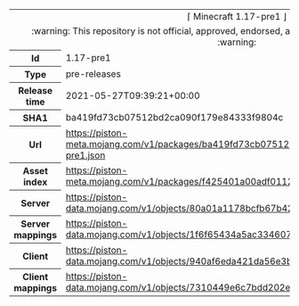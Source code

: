 <html><table>
<tr><td colspan="2" align="center"><img width="0" height="0"><br/>⌈ Minecraft 1.17-pre1 ⌋<br/><img width="0" height="0"></td></tr>
<tr><td colspan="2" align="center"><img width="0" height="0"><br/>
:warning: This repository is not official, approved, endorsed, associated or connected with Mojang :warning:
<br/><img width="0" height="0"></td></tr>
<tr><th>Id</th><td>1.17-pre1</td></tr>
<tr><th>Type</th><td>pre-releases</td></tr>
<tr><th>Release time</th><td>2021-05-27T09:39:21+00:00</td></tr>
<tr><th>SHA1</th><td>ba419fd73cb07512bd2ca090f179e84333f9804c</td></tr>
<tr><th>Url</th><td><a href="https://piston-meta.mojang.com/v1/packages/ba419fd73cb07512bd2ca090f179e84333f9804c/1.17-pre1.json">https://piston-meta.mojang.com/v1/packages/ba419fd73cb07512bd2ca090f179e84333f9804c/1.17-pre1.json</a></td></tr>
<tr><th>Asset index</th><td><a href="https://piston-meta.mojang.com/v1/packages/f425401a00adf0112fde624ee80c66333530f8a1/1.17.json">https://piston-meta.mojang.com/v1/packages/f425401a00adf0112fde624ee80c66333530f8a1/1.17.json</a></td></tr>
<tr><th>Server</th><td><a href="https://piston-data.mojang.com/v1/objects/80a01a1178bcfb67b42636df3a9cdd275f3cc4d4/server.jar">https://piston-data.mojang.com/v1/objects/80a01a1178bcfb67b42636df3a9cdd275f3cc4d4/server.jar</a></td></tr>
<tr><th>Server mappings</th><td><a href="https://piston-data.mojang.com/v1/objects/1f6f65434a5ac334607a1141d676f7974308ae36/server.txt">https://piston-data.mojang.com/v1/objects/1f6f65434a5ac334607a1141d676f7974308ae36/server.txt</a></td></tr>
<tr><th>Client</th><td><a href="https://piston-data.mojang.com/v1/objects/940af6eda421da56e3bf9c390df65ba713cc8f7f/client.jar">https://piston-data.mojang.com/v1/objects/940af6eda421da56e3bf9c390df65ba713cc8f7f/client.jar</a></td></tr>
<tr><th>Client mappings</th><td><a href="https://piston-data.mojang.com/v1/objects/7310449e6c7bdd202e4f2cd6bd7ad177357f473c/client.txt">https://piston-data.mojang.com/v1/objects/7310449e6c7bdd202e4f2cd6bd7ad177357f473c/client.txt</a></td></tr>
</table></html>